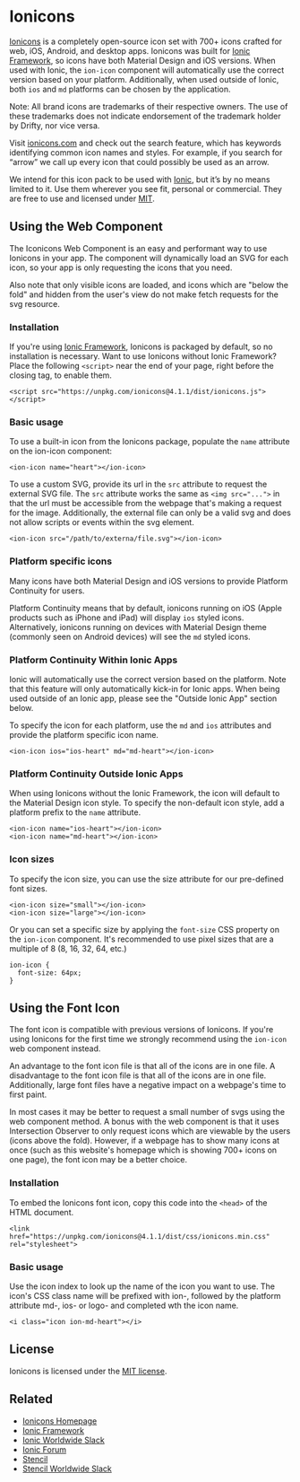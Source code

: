 # Ionicons

[Ionicons](http://ionicons.com/) is a completely open-source icon set with 700+ icons crafted for web, iOS, Android, and desktop apps. Ionicons was built for [Ionic Framework](https://ionicframework.com/), so icons have both Material Design and iOS versions. When used with Ionic, the `ion-icon` component will automatically use the correct version based on your platform. Additionally, when used outside of Ionic, both `ios` and `md` platforms can be chosen by the application.

Note: All brand icons are trademarks of their respective owners. The use of these trademarks does not indicate endorsement of the trademark holder by Drifty, nor vice versa.

Visit [ionicons.com](http://ionicons.com) and  check out the search feature, which has keywords identifying common icon names and styles. For example, if you search for “arrow” we call up every icon that could possibly be used as an arrow.

We intend for this icon pack to be used with [Ionic](http://ionicframework.com/), but it’s by no means limited to it. Use them wherever you see fit, personal or commercial. They are free to use and licensed under [MIT](http://opensource.org/licenses/MIT).


## Using the Web Component

The Iconicons Web Component is an easy and performant way to use Ionicons in your app. The component will dynamically load an SVG for each icon, so your app is only requesting the icons that you need.

Also note that only visible icons are loaded, and icons which are "below the fold" and hidden from the user's view do not make fetch requests for the svg resource.

### Installation

If you're using [Ionic Framework](https://ionicframework.com/), Ionicons is packaged by default, so no installation is necessary. Want to use Ionicons without Ionic Framework? Place the following `<script>` near the end of your page, right before the closing </body> tag, to enable them.

```
<script src="https://unpkg.com/ionicons@4.1.1/dist/ionicons.js"></script>
```

### Basic usage

To use a built-in icon from the Ionicons package, populate the `name` attribute on the ion-icon component:

```
<ion-icon name="heart"></ion-icon>
```

To use a custom SVG, provide its url in the `src` attribute to request the external SVG file. The `src` attribute works the same as `<img src="...">` in that the url must be accessible from the webpage that's making a request for the image. Additionally, the external file can only be a valid svg and does not allow scripts or events within the svg element.

```
<ion-icon src="/path/to/externa/file.svg"></ion-icon>
```

### Platform specific icons

Many icons have both Material Design and iOS versions to provide Platform Continuity for users.

Platform Continuity means that by default, ionicons running on iOS (Apple products such as iPhone and iPad) will display `ios` styled icons. Alternatively, ionicons running on devices with Material Design theme (commonly seen on Android devices) will see the `md` styled icons.

### Platform Continuity Within Ionic Apps

Ionic will automatically use the correct version based on the platform. Note that this feature will only automatically kick-in for Ionic apps. When being used outside of an Ionic app, please see the "Outside Ionic App" section below.

To specify the icon for each platform, use the `md` and `ios` attributes and provide the platform specific icon name.

```
<ion-icon ios="ios-heart" md="md-heart"></ion-icon>
```

### Platform Continuity Outside Ionic Apps

When using Ionicons without the Ionic Framework, the icon will default to the Material Design icon style. To specify the non-default icon style, add a platform prefix to the `name` attribute.

```
<ion-icon name="ios-heart"></ion-icon>
<ion-icon name="md-heart"></ion-icon>
```

### Icon sizes

To specify the icon size, you can use the size attribute for our pre-defined font sizes.

```
<ion-icon size="small"></ion-icon>
<ion-icon size="large"></ion-icon>
```

Or you can set a specific size by applying the `font-size` CSS property on the `ion-icon` component. It's recommended to use pixel sizes that are a multiple of 8 (8, 16, 32, 64, etc.)

```
ion-icon {
  font-size: 64px;
}
```


## Using the Font Icon

The font icon is compatible with previous versions of Ionicons. If you're using Ionicons for the first time we strongly recommend using the `ion-icon` web component instead.

An advantage to the font icon file is that all of the icons are in one file. A disadvantage to the font icon file is that all of the icons are in one file. Additionally, large font files have a negative impact on a webpage's time to first paint.

In most cases it may be better to request a small number of svgs using the web component method. A bonus with the web component is that it uses Intersection Observer to only request icons which are viewable by the users (icons above the fold). However, if a webpage has to show many icons at once (such as this website's homepage which is showing 700+ icons on one page), the font icon may be a better choice.

### Installation

To embed the Ionicons font icon, copy this code into the `<head>` of the HTML document.

```
<link href="https://unpkg.com/ionicons@4.1.1/dist/css/ionicons.min.css" rel="stylesheet">
```

### Basic usage

Use the icon index to look up the name of the icon you want to use. The icon's CSS class name will be prefixed with ion-, followed by the platform attribute md-, ios- or logo- and completed wth the icon name.

```
<i class="icon ion-md-heart"></i>
```


## License

Ionicons is licensed under the [MIT license](http://opensource.org/licenses/MIT).


## Related

* [Ionicons Homepage](http://ionicons.com/)
* [Ionic Framework](https://ionicframework.com/)
* [Ionic Worldwide Slack](http://ionicworldwide.herokuapp.com/)
* [Ionic Forum](https://forum.ionicframework.com/)
* [Stencil](https://stenciljs.com/)
* [Stencil Worldwide Slack](https://stencil-worldwide.slack.com)

